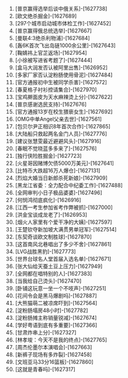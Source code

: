 
1. [普京赢得选举后谈中俄关系]-[1627738]
1. [欧文绝杀掘金]-[1627689]
1. [297个城市启动城市体检工作]-[1627452]
1. [普京赢得俄总统选举]-[1627667]
1. [曼联4:3绝杀利物浦]-[1627684]
1. [轰6K首次飞出岛链1000余公里]-[1627643]
1. [鞠婧祎上官芷返场]-[1627954]
1. [小徐被写进省考题了]-[1627444]
1. [盒马大润发否认被阿里出售]-[1626952]
1. [多家厂家否认淀粉肠使用骨泥]-[1627484]
1. [官方通报初中生被同学杀害]-[1627572]
1. [春夏格子衬衫控请集合]-[1627970]
1. [宝鸡擀面皮为天水麻辣烫上分]-[1627622]
1. [普京感谢选民支持]-[1627676]
1. [官方通报13岁在校生猥亵女生]-[1627692]
1. [OMG中单Angel父亲去世]-[1627561]
1. [包贝尔尹正相识8年首次合作]-[1627865]
1. [大陆船只救起两名金门人员]-[1627776]
1. [建议张慧雯最近避避风头]-[1627916]
1. [春眠不觉晓蓝多多来了]-[1627576]
1. [独行侠险胜掘金]-[1627723]
1. [火星哥因赌博欠债5000万美元]-[1627641]
1. [比特币大跌超16万人爆仓]-[1627131]
1. [烈焰大婚当日新郎杀死新娘]-[1627909]
1. [黑龙江省委：全力配合中纪委工作]-[1627488]
1. [全网审判小日子极品婆婆]-[1627496]
1. [何悯鸿彻底疯化]-[1626916]
1. [江西一考生参加省考作弊被抓]-[1627000]
1. [洪金宝谈成龙老了]-[1626953]
1. [烟火人家里有个爱干净的大姨]-[1627597]
1. [王楚钦夺新加坡大满贯男单冠军]-[1627514]
1. [东契奇谈欧文制胜球]-[1627870]
1. [这首南风北巷唱出了多少不舍]-[1627861]
1. [LVG战胜黑豹]-[1627773]
1. [世界台球名人堂首届入选名单]-[1627671]
1. [张大仙给天蚕土豆上压力]-[1627949]
1. [全网都在唱特别的人]-[1627383]
1. [当我给自己烫头]-[1627470]
1. [卧铺这玩意一坐一个不吱声]-[1627251]
1. [花间令会是黑马爆剧吗]-[1627887]
1. [大熊猫萌二被凉席吓到]-[1627564]
1. [淀粉肠塌房48小时]-[1627782]
1. [淀粉肠摊主称销量锐减]-[1627674]
1. [学好粤语到底有多重要]-[1627366]
1. [甘肃炸串上分]-[1627327]
1. [林孝埈：今天不是我的终点]-[1627765]
1. [周杰伦墨尔本演唱会]-[1627663]
1. [新裤子现场有多炸裂]-[1627458]
1. [文班亚马33分16篮板]-[1627860]
1. [这就是青春吗]-[1627317]